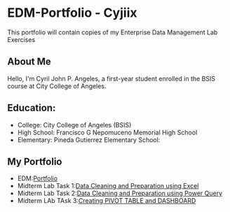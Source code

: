 

# EDM-Portfolio - Cyjiix
This portfolio will contain copies of my Enterprise Data Management Lab Exercises 
## About Me
Hello, I'm Cyril John P. Angeles, a first-year student enrolled in the BSIS course at City College of Angeles. 
## Education:
- College: City College of Angeles (BSIS)
- High School: Francisco G Nepomuceno Memorial High School
- Elementary: Pineda Gutierrez Elementary School:

## My Portfolio
- EDM:[Portfolio](https://cyjiix29.github.io/EDM-V3/)
- Midterm Lab Task 1:[Data Cleaning and Preparation using Excel](https://cyjiix29.github.io/Midterm-Task-1---Data-Cleaning-and-Preparation-using-Excel/)
- Midterm Lab Task 2:[Data Cleaning and Preparation using Power Query](https://cyjiix29.github.io/Midterm-Task-2/)
- Midterm LAb TAsk 3:[Creating PIVOT TABLE and DASHBOARD](https://cyjiix29.github.io/Midterm-Task-3/)
